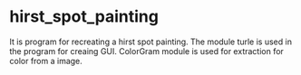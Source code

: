 # hirst_spot_painting
It is program for recreating a hirst spot painting.
The module turle is used in the program for creaing GUI.
ColorGram module is used for extraction for color from a image.
